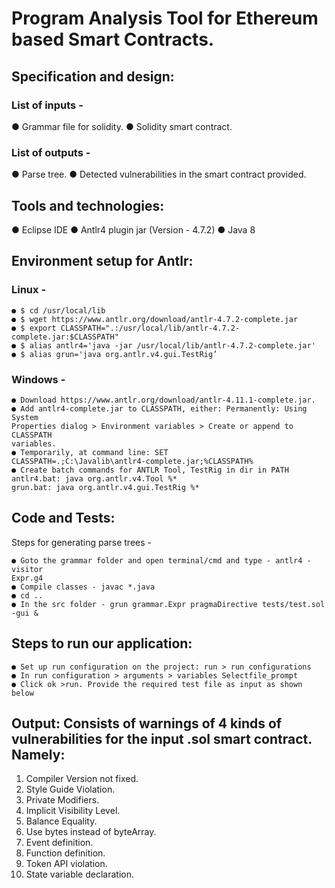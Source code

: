 # Program Analysis Tool for Ethereum based Smart Contracts.

## Specification and design:

### List of inputs -
● Grammar file for solidity.
● Solidity smart contract.

### List of outputs -
● Parse tree.
● Detected vulnerabilities in the smart contract provided.

## Tools and technologies:
● Eclipse IDE
● Antlr4 plugin jar (Version - 4.7.2)
● Java 8

## Environment setup for Antlr:
### Linux -
```
● $ cd /usr/local/lib
● $ wget https://www.antlr.org/download/antlr-4.7.2-complete.jar
● $ export CLASSPATH=".:/usr/local/lib/antlr-4.7.2-complete.jar:$CLASSPATH"
● $ alias antlr4='java -jar /usr/local/lib/antlr-4.7.2-complete.jar'
● $ alias grun='java org.antlr.v4.gui.TestRig’

```
### Windows -
```
● Download https://www.antlr.org/download/antlr-4.11.1-complete.jar.
● Add antlr4-complete.jar to CLASSPATH, either: Permanently: Using System
Properties dialog > Environment variables > Create or append to CLASSPATH
variables.
● Temporarily, at command line: SET
CLASSPATH=.;C:\Javalib\antlr4-complete.jar;%CLASSPATH%
● Create batch commands for ANTLR Tool, TestRig in dir in PATH
antlr4.bat: java org.antlr.v4.Tool %*
grun.bat: java org.antlr.v4.gui.TestRig %*

```

## Code and Tests:
Steps for generating parse trees -
```
● Goto the grammar folder and open terminal/cmd and type - antlr4 -visitor
Expr.g4
● Compile classes - javac *.java
● cd ..
● In the src folder - grun grammar.Expr pragmaDirective tests/test.sol -gui &

```

## Steps to run our application:
```
● Set up run configuration on the project: run > run configurations
● In run configuration > arguments > variables Selectfile_prompt
● Click ok >run. Provide the required test file as input as shown below
```

## Output: Consists of warnings of 4 kinds of vulnerabilities for the input .sol smart contract. Namely:
1) Compiler Version not fixed.
2) Style Guide Violation.
3) Private Modifiers.
4) Implicit Visibility Level.
5) Balance Equality.
6) Use bytes instead of byteArray.
7) Event definition. 
8) Function definition. 
9) Token API violation. 
10) State variable declaration. 

